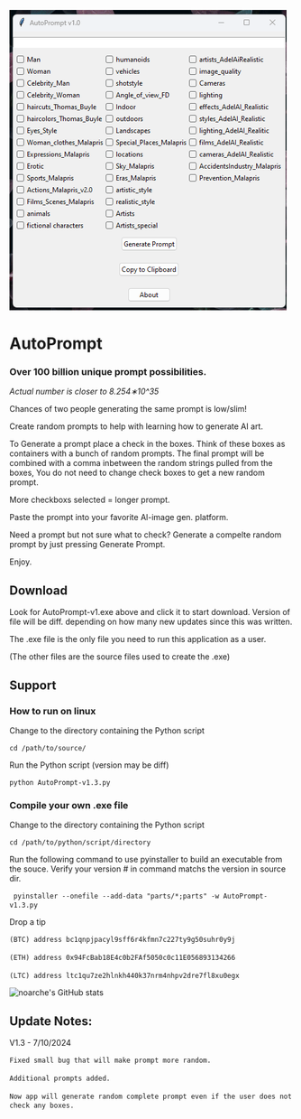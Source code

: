 

![screenshot](https://github.com/noarche/AutoPrompt/blob/main/source/AutoPrompt.gif?raw=true)



# AutoPrompt
### Over 100 billion unique prompt possibilities. 

*Actual number is closer to 8.254∗10^35*

 Chances of two people generating the same prompt is low/slim!

Create random prompts to help with learning how to generate AI art.


To Generate a prompt place a check in the boxes. 
Think of these boxes as containers with a bunch of random prompts.
The final prompt will be combined with a comma inbetween
the random strings pulled from the boxes,
You do not need to change check boxes to get a new random
prompt. 

More checkboxs selected = longer prompt. 

Paste the prompt into your favorite Al-image gen. platform.

Need a prompt but not sure what to check? Generate a compelte random prompt by just pressing Generate Prompt. 

Enjoy.


## Download

Look for AutoPrompt-v1.exe above and click it to start download. Version of file will be diff. depending on how many new 
 updates since this was written. 

The .exe file is the only file you need to run this application as a user. 

(The other files are the source files used to create the .exe)



## Support

### How to run on linux

Change to the directory containing the Python script

    cd /path/to/source/

Run the Python script (version may be diff)

    python AutoPrompt-v1.3.py


### Compile your own .exe file 

Change to the directory containing the Python script
  	
    cd /path/to/python/script/directory

Run the following command to use pyinstaller to build an executable from the souce. Verify your version # in command matchs the version in source  dir.
     
     pyinstaller --onefile --add-data "parts/*;parts" -w AutoPrompt-v1.3.py


Drop a tip

    (BTC) address bc1qnpjpacyl9sff6r4kfmn7c227ty9g50suhr0y9j
    
    (ETH) address 0x94FcBab18E4c0b2FAf5050c0c11E056893134266
    
    (LTC) address ltc1qu7ze2hlnkh440k37nrm4nhpv2dre7fl8xu0egx



![noarche's GitHub stats](https://github-readme-stats.vercel.app/api?username=noarche&show_icons=true&theme=transparent)


## Update Notes:

V1.3 - 7/10/2024

    Fixed small bug that will make prompt more random. 

    Additional prompts added. 

    Now app will generate random complete prompt even if the user does not check any boxes. 
